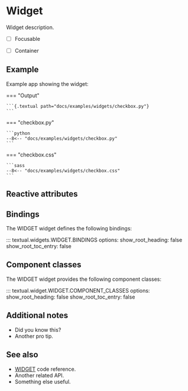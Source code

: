 # Widget

Widget description.

- [ ] Focusable
- [ ] Container


## Example

Example app showing the widget:

=== "Output"

    ```{.textual path="docs/examples/widgets/checkbox.py"}
    ```

=== "checkbox.py"

    ```python
    --8<-- "docs/examples/widgets/checkbox.py"
    ```

=== "checkbox.css"

    ```sass
    --8<-- "docs/examples/widgets/checkbox.css"
    ```


## Reactive attributes


## Bindings

The WIDGET widget defines the following bindings:

::: textual.widgets.WIDGET.BINDINGS
    options:
      show_root_heading: false
      show_root_toc_entry: false


## Component classes

The WIDGET widget provides the following component classes:

::: textual.widget.WIDGET.COMPONENT_CLASSES
    options:
      show_root_heading: false
      show_root_toc_entry: false


## Additional notes

- Did you know this?
- Another pro tip.


## See also

- [WIDGET](../api/WIDGET.md) code reference.
- Another related API.
- Something else useful.
